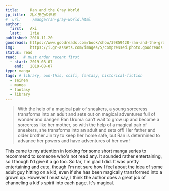```yaml
---
title:     Ran and the Gray World
jp_title:  乱と灰色の世界
#  url:     /manga/ran-gray-world.html
author: 
  first:   Aki 
  last:    Irie
published: 2018-11-20 
goodreads: https://www.goodreads.com/book/show/39859428-ran-and-the-gray-world-vol-1
img:       https://i.gr-assets.com/images/S/compressed.photo.goodreads.com/books/1531682996l/39859428.jpg
status: read
read:   # must order recent first
  - start: 2019-08-07  
    end:   2019-08-07 
type: manga
tags: # library, own-this, scifi, fantasy, historical-fiction
  - seinen
  - manga
  - fantasy
  - library
---
```


> With the help of a magical pair of sneakers, a young sorceress transforms into an adult and sets out on magical adventures full of wonder and danger! Ran Uruma can’t wait to grow up and become a sorceress like her mother, so with the help of a magical pair of sneakers, she transforms into an adult and sets off! Her father and older brother Jin try to keep her home safe, but Ran is determined to advance her powers and have adventures of her own!


This came to my attention in looking for some short manga series to recommend to someone who's not read any. It sounded rather entertaining, so I though I'd give it a go too. So far, I'm glad I did. It was pretty entertaining and cute, though I'm not sure how I feel about the idea of some adult guy hitting on a kid, even if she has been magically transformed into a grown up. However I must say, I think the author does a great job of channeling a kid's spirit into each page. It's magical.